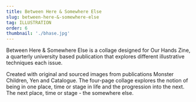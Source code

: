 ```yaml
---
title: Between Here & Somewhere Else
slug: between-here-&-somewhere-else
tag: ILLUSTRATION
order: 6
thumbnail: './bhase.jpg'
---
```


Between Here & Somewhere Else is a collage designed for Our Hands Zine, a quarterly university based publication that explores different illustrative techniques each issue.

Created with original and sourced images from publications Monster Children, Yen and Catalogue. The four-page collage explores the notion of being in one place, time or stage in life and the progression into the next. The next place, time or stage - the somewhere else.
